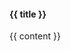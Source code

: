 <div class="quick-links-grid-item {{name}}">

#### {{ title }}

<div class="color-rectancle"></div>

{{ content }}
</div>